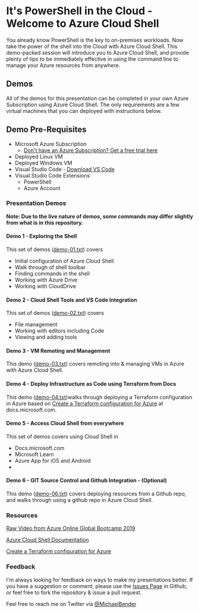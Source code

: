 # It's PowerShell in the Cloud - Welcome to Azure Cloud Shell

You already know PowerShell is the key to on-premises workloads. Now take the power of the shell into the Cloud with Azure Cloud Shell. This demo-packed session will introduce you to Azure Cloud Shell, and provide plenty of tips to be immediately effective in using the command line to manage your Azure resources from anywhere.

## Demos

All of the demos for this presentation can be completed in your own Azure Subscription using Azure Cloud Shell. The only requirements are a few virtual machines that you can deployed with instructions below.

## Demo Pre-Requisites

- Microsoft Azure Subscription
  - [Don't have an Azure Subscription? Get a free trial here](https://azure.microsoft.com/en-us/free/?WT.mc_id=cloudshell-github-mibender)
- Deployed Linux VM
- Deployed Windows VM
- Visual Studio Code - [Download VS Code](https://code.visualstudio.com/Download/?WT.mc_id=cloudshell-github-mibender)
- Visual Studio Code Extensions
  - PowerShell
  - Azure Account

### Presentation Demos
**Note: Due to the live nature of demos, some commands may differ slightly from what is in this repository.**

#### Demo 1 - Exploring the Shell

This set of demos ([demo-01.txt](https://github.com/themichaelbender-ms/azure-cloud-shell/blob/master/Scripts/demo-code/demo-01.txt)) covers
- Initial configuration of Azure Cloud Shell
- Walk through of shell toolbar
- Finding commands in the shell
- Working with Azure Drive
- Working with CloudDrive 
  
#### Demo 2 - Cloud Shell Tools and VS Code Integration

This set of demos ([demo-02.txt](https://github.com/themichaelbender-ms/azure-cloud-shell/blob/master/Scripts/demo-code/demo-02.txt)) covers
- File management
- Working with editors including Code
- Viewing and adding tools
  
#### Demo 3 - VM Remoting and Management

This demo ([demo-03.txt](https://github.com/themichaelbender-ms/azure-cloud-shell/blob/master/Scripts/demo-code/demo-03.txt)) covers remoting into & managing VMs in Azure with Azure Cloud Shell.

#### Demo 4 - Deploy Infrastructure as Code using Terraform from Docs

This demo ([demo-04.txt](https://github.com/themichaelbender-ms/azure-cloud-shell/blob/master/Scripts/demo-code/demo-4.txt))walks through deploying a Terraform configuration in Azure based on [Create a Terraform configuration for Azure](https://docs.microsoft.com/azure/terraform/terrafom-quickstart/?WT.mc_id=cloudshell-github-mibender) at docs.microsoft.com.


#### Demo 5 - Access Cloud Shell from everywhere

This set of demos covers using Cloud Shell in
- Docs.microsoft.com
- Microsoft Learn
- Azure App for iOS and Android
- 
#### Demo 6 - GIT Source Control and Github Integration - (Optional)

This demo ([demo-06.txt](https://github.com/themichaelbender-ms/azure-cloud-shell/blob/master/Scripts/demo-code/demo-06.txt)) covers deploying resources from a Github repo, and walks through using a github repo in Azure Cloud Shell.

### Resources

[Raw Video from Azure Online Global Bootcamp 2019](https://acsdemosa01.blob.core.windows.net/videos/Az-Cloud-Shell-Bootcamp-mibender.mp4)

[Azure Cloud Shell Documentation](https://docs.microsoft.com/azure/cloud-shell/overview?WT.mc_id=cloudshell-github-mibender)

[Create a Terraform configuration for Azure](https://docs.microsoft.com/azure/terraform/terrafom-quickstart/?WT.mc_id=cloudshell-github-mibender)

### Feedback

I'm always looking for feedback on ways to make my presentations better. If you have a suggestion or comment, please use the [Issues Page](https://github.com/themichaelbender-ms/azure-cloud-shell/issues) in Github, or feel free to fork the repository & issue a pull request.

Feel free to reach me on Twitter via [@MichaelBender](https://twitter.com/michaelbender)